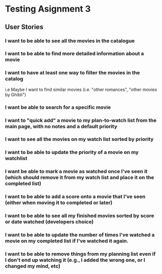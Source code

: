 # Testing Asignment 3
## User Stories
### I want to be able to see all the movies in the catalogue
### I want to be able to find more detailed information about a movie
### I want to have at least one way to filter the movies in the catalog
i.e Maybe I want to find similar movies (i.e. "other romances", "other movies by Ghibli")
### I want be able to search for a specific movie
### I want to "quick add" a movie to my plan-to-watch list from the main page, with no notes and a default priority
### I want to see all the movies on my watch list sorted by priority
### I want to be able to update the priority of a movie on my watchlist
### I want be able to mark a movie as watched once I've seen it (which should remove it from my watch list and place it on the completed list)
### I want to be able to add a score onto a movie that I've seen (either when moving it to completed or later)
### I want to be able to see all my finished movies sorted by score or date watched (developers choice)
### I want to be able to update the number of times I've watched a movie on my completed list if I've watched it again.
### I want to be able to remove things from my planning list even if I don't end up watching it (e.g., I added the wrong one, or I changed my mind, etc)
